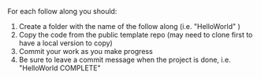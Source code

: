 For each follow along you should:
1. Create a folder with the name of the follow along (i.e. "HelloWorld" )
2. Copy the code from the public template repo (may need to clone first to have a local version to copy)
3. Commit your work as you make progress
4. Be sure to leave a commit message when the project is done, i.e. "HelloWorld COMPLETE"